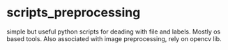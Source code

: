 # scripts_preprocessing
simple but useful python scripts for deading with file and labels.
Mostly os based tools.
Also associated with image preprocessing, rely on opencv lib.
